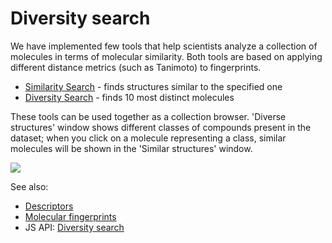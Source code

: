 <!-- TITLE: Diversity search -->
<!-- SUBTITLE: -->

# Diversity search

We have implemented few tools that help scientists analyze a collection of molecules in terms of molecular similarity.
Both tools are based on applying different distance metrics
(such as Tanimoto) to fingerprints.

* [Similarity Search](similarity-search.md) - finds structures similar to the specified one
* [Diversity Search](diversity-search.md) - finds 10 most distinct molecules

These tools can be used together as a collection browser. 'Diverse structures' window shows different classes of
compounds present in the dataset; when you click on a molecule representing a class, similar molecules will be shown in
the 'Similar structures' window.

![](similarity-search.gif)

See also:

* [Descriptors](descriptors.md)
* [Molecular fingerprints](fingerprints.md)
* JS API: [Diversity search](https://public.datagrok.ai/js/samples/domains/chem/diversity-search)
